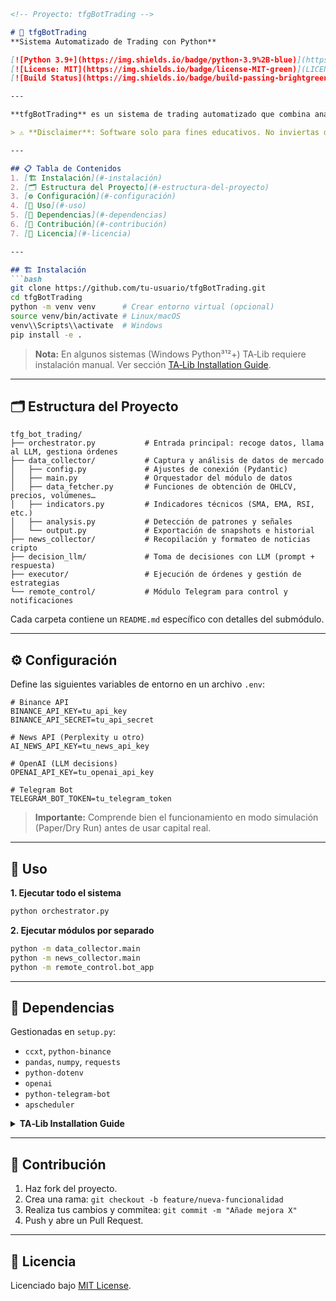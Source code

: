 ````markdown
<!-- Proyecto: tfgBotTrading -->

# 🤖 tfgBotTrading
**Sistema Automatizado de Trading con Python**

[![Python 3.9+](https://img.shields.io/badge/python-3.9%2B-blue)](https://www.python.org/)
[![License: MIT](https://img.shields.io/badge/license-MIT-green)](LICENSE)
[![Build Status](https://img.shields.io/badge/build-passing-brightgreen)]()

---

**tfgBotTrading** es un sistema de trading automatizado que combina análisis técnico, procesamiento de noticias en tiempo real y modelos de toma de decisiones basados en LLMs (modelos de lenguaje). Permite ejecutar órdenes en Binance según múltiples estrategias, y ofrece un módulo de Telegram para _monitoring_ remoto, ejecución de comandos y alertas.

> ⚠️ **Disclaimer**: Software solo para fines educativos. No inviertas dinero que no puedas permitirte perder. Úsalo bajo tu propio riesgo.

---

## 📋 Tabla de Contenidos
1. [🏗️ Instalación](#-instalación)
2. [🗂 Estructura del Proyecto](#-estructura-del-proyecto)
3. [⚙️ Configuración](#️-configuración)
4. [🚀 Uso](#-uso)
5. [🔗 Dependencias](#-dependencias)
6. [🤝 Contribución](#-contribución)
7. [📜 Licencia](#-licencia)

---

## 🏗️ Instalación
```bash
git clone https://github.com/tu-usuario/tfgBotTrading.git
cd tfgBotTrading
python -m venv venv      # Crear entorno virtual (opcional)
source venv/bin/activate # Linux/macOS
venv\\Scripts\\activate  # Windows
pip install -e .
````

> **Nota:** En algunos sistemas (Windows Python³¹²+) TA‑Lib requiere instalación manual. Ver sección [TA‑Lib Installation Guide](#ta-lib-installation-guide).

---

## 🗂 Estructura del Proyecto

```text
tfg_bot_trading/
├── orchestrator.py           # Entrada principal: recoge datos, llama al LLM, gestiona órdenes
├── data_collector/           # Captura y análisis de datos de mercado
│   ├── config.py             # Ajustes de conexión (Pydantic)
│   ├── main.py               # Orquestador del módulo de datos
│   ├── data_fetcher.py       # Funciones de obtención de OHLCV, precios, volúmenes…
│   ├── indicators.py         # Indicadores técnicos (SMA, EMA, RSI, etc.)
│   ├── analysis.py           # Detección de patrones y señales
│   └── output.py             # Exportación de snapshots e historial
├── news_collector/           # Recopilación y formateo de noticias cripto
├── decision_llm/             # Toma de decisiones con LLM (prompt + respuesta)
├── executor/                 # Ejecución de órdenes y gestión de estrategias
└── remote_control/           # Módulo Telegram para control y notificaciones
```

Cada carpeta contiene un `README.md` específico con detalles del submódulo.

---

## ⚙️ Configuración

Define las siguientes variables de entorno en un archivo `.env`:

```dotenv
# Binance API
BINANCE_API_KEY=tu_api_key
BINANCE_API_SECRET=tu_api_secret

# News API (Perplexity u otro)
AI_NEWS_API_KEY=tu_news_api_key

# OpenAI (LLM decisions)
OPENAI_API_KEY=tu_openai_api_key

# Telegram Bot
TELEGRAM_BOT_TOKEN=tu_telegram_token
```

> **Importante:** Comprende bien el funcionamiento en modo simulación (Paper/Dry Run) antes de usar capital real.

---

## 🚀 Uso

**1. Ejecutar todo el sistema**

```bash
python orchestrator.py
```

**2. Ejecutar módulos por separado**

```bash
python -m data_collector.main
python -m news_collector.main
python -m remote_control.bot_app
```

---

## 🔗 Dependencias

Gestionadas en `setup.py`:

* `ccxt`, `python-binance`
* `pandas`, `numpy`, `requests`
* `python-dotenv`
* `openai`
* `python-telegram-bot`
* `apscheduler`

<details>
<summary><strong>TA‑Lib Installation Guide</strong></summary>

### Windows (Python ≥3.12)

1. Descarga el `.whl` de [https://github.com/mrjbq7/ta-lib/releases](https://github.com/mrjbq7/ta-lib/releases)
2. Instálalo con:

   ```bash
   pip install ta_lib‑0.6.3‑cp313‑cp313‑win_amd64.whl
   ```
3. Luego:

   ```bash
   pip install -e .
   ```

### Linux (Debian/Ubuntu)

```bash
sudo apt-get install -y ta-lib
pip install TA-Lib
```

### macOS (Homebrew)

```bash
brew install ta-lib
pip install TA-Lib
```

</details>

---

## 🤝 Contribución

1. Haz fork del proyecto.
2. Crea una rama: `git checkout -b feature/nueva-funcionalidad`
3. Realiza tus cambios y commitea: `git commit -m "Añade mejora X"`
4. Push y abre un Pull Request.

---

## 📜 Licencia

Licenciado bajo [MIT License](LICENSE).

```
```
